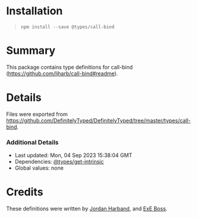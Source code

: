 # Installation
> `npm install --save @types/call-bind`

# Summary
This package contains type definitions for call-bind (https://github.com/ljharb/call-bind#readme).

# Details
Files were exported from https://github.com/DefinitelyTyped/DefinitelyTyped/tree/master/types/call-bind.

### Additional Details
 * Last updated: Mon, 04 Sep 2023 15:38:04 GMT
 * Dependencies: [@types/get-intrinsic](https://npmjs.com/package/@types/get-intrinsic)
 * Global values: none

# Credits
These definitions were written by [Jordan Harband](https://github.com/ljharb), and [ExE Boss](https://github.com/ExE-Boss).
